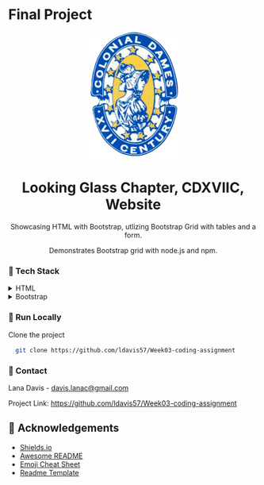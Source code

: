 # Final Project
<div align="center">

  <img src="images/NSCDXVIIC-Logo-Color-Trans.png" alt="logo" width="200" height="auto" />
  <h1>Looking Glass Chapter, CDXVIIC, Website</h1>
  
  <p>
    Showcasing HTML with Bootstrap, utlizing Bootstrap Grid with tables and a form.
  </p>
    
  <p>
    Demonstrates Bootstrap grid with node.js and npm.
  </p>
  
</div>

<!-- TechStack -->
### :space_invader: Tech Stack

<details>
  <summary>HTML</summary>
  <ul>
    <li><a href="https://www.w3schools.com/html/">HTML Tutorial</a></li>
  </ul>
</details>

<details>
  <summary>Bootstrap</summary>
  <ul>
    <li><a href="https://getbootstrap.com/">Bootstrap</a></li>
    <li><a href="https://nodejs.org/">node.js</a></li>
  </ul>
</details>

<!-- Run Locally -->
### :running: Run Locally

Clone the project

```bash and powershell
  git clone https://github.com/ldavis57/Week03-coding-assignment
```
### :email: Contact
Lana Davis - davis.lanac@gmail.com

Project Link: https://github.com/ldavis57/Week03-coding-assignment

<!-- Acknowledgments -->
## :gem: Acknowledgements
 - [Shields.io](https://shields.io/)
 - [Awesome README](https://github.com/matiassingers/awesome-readme)
 - [Emoji Cheat Sheet](https://github.com/ldavis57/emoji-cheat-sheet)
 - [Readme Template](https://github.com/othneildrew/Best-README-Template)
